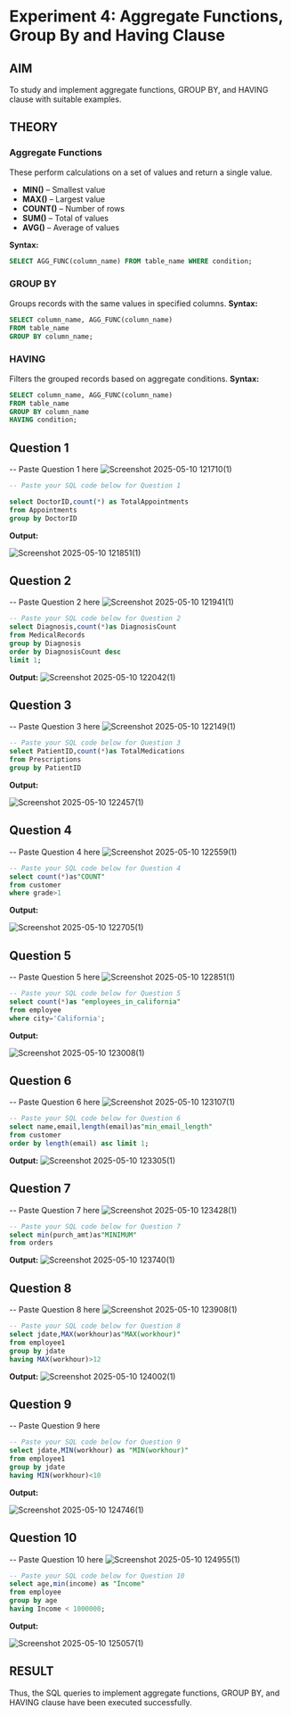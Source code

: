 # Experiment 4: Aggregate Functions, Group By and Having Clause

## AIM
To study and implement aggregate functions, GROUP BY, and HAVING clause with suitable examples.

## THEORY

### Aggregate Functions
These perform calculations on a set of values and return a single value.

- **MIN()** – Smallest value  
- **MAX()** – Largest value  
- **COUNT()** – Number of rows  
- **SUM()** – Total of values  
- **AVG()** – Average of values

**Syntax:**
```sql
SELECT AGG_FUNC(column_name) FROM table_name WHERE condition;
```
### GROUP BY
Groups records with the same values in specified columns.
**Syntax:**
```sql
SELECT column_name, AGG_FUNC(column_name)
FROM table_name
GROUP BY column_name;
```
### HAVING
Filters the grouped records based on aggregate conditions.
**Syntax:**
```sql
SELECT column_name, AGG_FUNC(column_name)
FROM table_name
GROUP BY column_name
HAVING condition;
```

**Question 1**
--
-- Paste Question 1 here
![Screenshot 2025-05-10 121710(1)](https://github.com/user-attachments/assets/d7445d5b-bb99-4dae-9985-4638dd9daf86)

```sql
-- Paste your SQL code below for Question 1

select DoctorID,count(*) as TotalAppointments
from Appointments
group by DoctorID 
```

**Output:**

![Screenshot 2025-05-10 121851(1)](https://github.com/user-attachments/assets/95c0fe95-449f-4703-8667-2697b0c04d0f)


**Question 2**
---
-- Paste Question 2 here
![Screenshot 2025-05-10 121941(1)](https://github.com/user-attachments/assets/a9b0524f-495f-4b36-9b5b-b550873d6a30)

```sql
-- Paste your SQL code below for Question 2
select Diagnosis,count(*)as DiagnosisCount 
from MedicalRecords
group by Diagnosis 
order by DiagnosisCount desc
limit 1;
```

**Output:**
![Screenshot 2025-05-10 122042(1)](https://github.com/user-attachments/assets/c8e402ec-f89e-4867-8ed5-9e31eaf38b70)


**Question 3**
---
-- Paste Question 3 here
![Screenshot 2025-05-10 122149(1)](https://github.com/user-attachments/assets/ef8d6b93-65da-465d-8cd6-2ee6ab36bc4c)

```sql
-- Paste your SQL code below for Question 3
select PatientID,count(*)as TotalMedications
from Prescriptions
group by PatientID
```

**Output:**

![Screenshot 2025-05-10 122457(1)](https://github.com/user-attachments/assets/bb3f161b-7314-4617-9f39-06bdf61566ba)


**Question 4**
---
-- Paste Question 4 here
![Screenshot 2025-05-10 122559(1)](https://github.com/user-attachments/assets/7772ab76-ef12-4732-afd9-7ba7cef4231e)

```sql
-- Paste your SQL code below for Question 4
select count(*)as"COUNT"
from customer
where grade>1
```

**Output:**

![Screenshot 2025-05-10 122705(1)](https://github.com/user-attachments/assets/7d45e259-d082-469a-b90e-84a43a5fc7ca)


**Question 5**
---
-- Paste Question 5 here
![Screenshot 2025-05-10 122851(1)](https://github.com/user-attachments/assets/5ab55deb-5fcc-434e-9e24-2b9a6ba28510)

```sql
-- Paste your SQL code below for Question 5
select count(*)as "employees_in_california"
from employee
where city='California';
```

**Output:**

![Screenshot 2025-05-10 123008(1)](https://github.com/user-attachments/assets/3c06c919-98f6-4295-abb3-5da5d2edb0ac)


**Question 6**
---
-- Paste Question 6 here
![Screenshot 2025-05-10 123107(1)](https://github.com/user-attachments/assets/1bcf2537-f16f-43a7-8d0e-051607f83497)

```sql
-- Paste your SQL code below for Question 6
select name,email,length(email)as"min_email_length"
from customer
order by length(email) asc limit 1;


```

**Output:**
![Screenshot 2025-05-10 123305(1)](https://github.com/user-attachments/assets/039548fb-dd78-4f93-955a-2395705c9bc1)


**Question 7**
---
-- Paste Question 7 here
![Screenshot 2025-05-10 123428(1)](https://github.com/user-attachments/assets/e48dba7c-dd2b-43d8-aa2e-c5c0919b99ce)
```sql
-- Paste your SQL code below for Question 7
select min(purch_amt)as"MINIMUM"
from orders
```

**Output:**
![Screenshot 2025-05-10 123740(1)](https://github.com/user-attachments/assets/0ec8afb0-018a-482f-8ec8-e1fba30740b5)


**Question 8**
---
-- Paste Question 8 here
![Screenshot 2025-05-10 123908(1)](https://github.com/user-attachments/assets/a78fa818-f928-48bc-8a61-6310cb5fea0f)

```sql
-- Paste your SQL code below for Question 8
select jdate,MAX(workhour)as"MAX(workhour)"
from employee1
group by jdate
having MAX(workhour)>12

```

**Output:**
![Screenshot 2025-05-10 124002(1)](https://github.com/user-attachments/assets/a9520215-e8ea-4ca9-8efe-b76af04a7905)


**Question 9**
---
-- Paste Question 9 here

```sql
-- Paste your SQL code below for Question 9
select jdate,MIN(workhour) as "MIN(workhour)"
from employee1
group by jdate
having MIN(workhour)<10
```

**Output:**

![Screenshot 2025-05-10 124746(1)](https://github.com/user-attachments/assets/e5d3aca0-7858-4d88-b321-c1b44589e0e5)


**Question 10**
---
-- Paste Question 10 here
![Screenshot 2025-05-10 124955(1)](https://github.com/user-attachments/assets/3049671f-7700-453f-b900-e7485d2509a5)

```sql
-- Paste your SQL code below for Question 10
select age,min(income) as "Income"
from employee
group by age
having Income < 1000000;

```

**Output:**

![Screenshot 2025-05-10 125057(1)](https://github.com/user-attachments/assets/309e6420-2919-4109-b294-4ac45f3aa126)



## RESULT
Thus, the SQL queries to implement aggregate functions, GROUP BY, and HAVING clause have been executed successfully.
